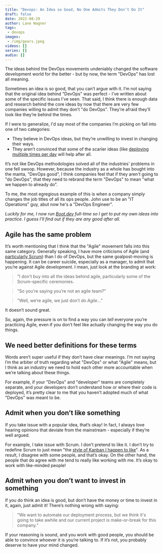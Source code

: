 ```yaml
---
title: "Devops: An Idea so Good, No One Admits They Don’t Do It"
draft: false
date: 2022-08-29
author: Lane Wagner
tags:
 - devops
images:
 - /img/gears.jpeg
videos: []
series: []
audio: []
---
```


The ideas behind the DevOps movements undeniably changed the software development world for the better - but by now, the term "DevOps" has lost all meaning.

Sometimes an idea is so good, that you can’t argue with it. I’m not saying that the original idea behind "DevOps" was perfect - I’ve written about some of the specific issues I've seen. That said, I think there is enough data and research behind the core ideas by now that there are very few companies willing to admit they don’t "do DevOps". They’re afraid they’ll look like they’re behind the times.

If I were to generalize, I'd say most of the companies I’m picking on fall into one of two categories:

* They believe in DevOps ideas, but they’re unwilling to invest in changing their ways.
* They aren’t convinced that some of the scarier ideas (like [deploying multiple times per day](/posts/continuous-deployments-arent-continuous-disruptions) will help after all.

It’s not like DevOps methodologies solved all of the industries' problems in one fell swoop. However, because the industry as a whole has bought into the manta, "DevOps good", I think companies feel that if they aren't going to "do DevOps", that they need to rebrand the term "DevOps" to mean "what we happen to already do".

To me, the most egregious example of this is when a company simply changes the job titles of all its ops people. John use to be an "IT Operations" guy, abut now he's a "DevOps Engineer".

*Luckily for me, I now run [Boot.dev](https://boot.dev) full-time so I get to put my own ideas into practice. I guess I'll find out if they are any good after all.*

## Agile has the same problem

It’s worth mentioning that I think that the "Agile" movement falls into this same category. Generally speaking, I have more criticisms of Agile (and [particularly Scrum](/posts/leave-scrum-to-rugby)) than I do of DevOps, but the same goalpost-moving is happening. It can be career suicide, especially as a manager, to admit that you’re against Agile development. I mean, just look at the branding at work:

> "I don't buy into all the ideas behind agile, particularly some of the Scrum-specific ceremonies.

> "So you’re saying you’re not an agile team?"

> "Well, we’re agile, we just don’t *do Agile*…"

It doesn’t sound great.

So, again, the pressure is on to find a way you can *tell* everyone you’re practicing Agile, even if you don’t feel like actually changing the way you do things.

## We need better definitions for these terms

Words aren’t super useful if they don’t have clear meanings. I’m not saying I’m the arbiter of truth regarding what "DevOps" or what "Agile" means, but I think as an industry we need to hold each other more accountable when we’re talking about these things.

For example, if your "DevOps" and "developer" teams are completely separate, and your developers don’t understand how or where their code is deployed, it’s pretty clear to me that you haven’t adopted much of what "DevOps" was meant to be.

## Admit when you don’t like something

If you take issue with a popular idea, that’s okay! In fact, I always love hearing opinions that deviate from the mainstream - especially if they’re well argued.

For example, I take issue with Scrum. I don’t pretend to like it. I don’t try to redefine Scrum to just mean "the [style of Kanban I happen to like](/posts/kanban-vs-scrum)". As a result, I disagree with some people, and that’s okay. On the other hand, the people that do agree with me tend to really like working with me. It’s okay to work with like-minded people!

## Admit when you don’t want to invest in something

If you do think an idea is good, but don’t have the money or time to invest in it, again, just admit it! There’s nothing wrong with saying:

> "We want to automate our deployment process, but we think it's going to take awhile and our current project is make-or-break for this company."

If your reasoning is sound, and you work with good people, you should be able to convince whoever it is you’re talking to. If it’s not, you probably deserve to have your mind changed.
